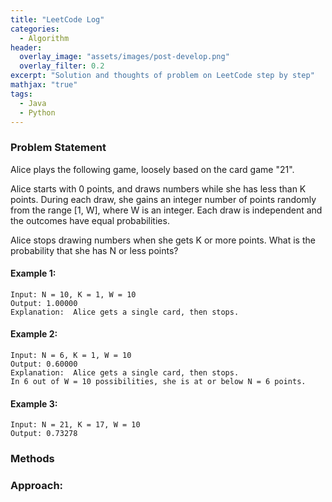 ```yaml
---
title: "LeetCode Log"
categories:
  - Algorithm
header:
  overlay_image: "assets/images/post-develop.png"
  overlay_filter: 0.2
excerpt: "Solution and thoughts of problem on LeetCode step by step"
mathjax: "true"
tags:
  - Java
  - Python
---
```


### Problem Statement

Alice plays the following game, loosely based on the card game "21".

Alice starts with 0 points, and draws numbers while she has less than K points.  During each draw, she gains an integer number of points randomly from the range [1, W], where W is an integer.  Each draw is independent and the outcomes have equal probabilities.

Alice stops drawing numbers when she gets K or more points.  What is the probability that she has N or less points?

#### Example 1:

```
Input: N = 10, K = 1, W = 10
Output: 1.00000
Explanation:  Alice gets a single card, then stops.
```

#### Example 2:

```
Input: N = 6, K = 1, W = 10
Output: 0.60000
Explanation:  Alice gets a single card, then stops.
In 6 out of W = 10 possibilities, she is at or below N = 6 points.
```

#### Example 3:

```
Input: N = 21, K = 17, W = 10
Output: 0.73278
```

### Methods



### Approach:


